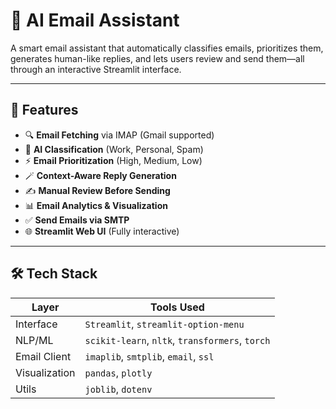 # 📧 AI Email Assistant

A smart email assistant that automatically classifies emails, prioritizes them, generates human-like replies, and lets users review and send them—all through an interactive Streamlit interface.

---

## 🚀 Features

- 🔍 **Email Fetching** via IMAP (Gmail supported)
- 🧠 **AI Classification** (Work, Personal, Spam)
- ⚡ **Email Prioritization** (High, Medium, Low)
- 🪄 **Context-Aware Reply Generation**
- ✍️ **Manual Review Before Sending**
- 📊 **Email Analytics & Visualization**
- ✅ **Send Emails via SMTP**
- 🌐 **Streamlit Web UI** (Fully interactive)

---

## 🛠️ Tech Stack

| Layer        | Tools Used                                  |
|--------------|---------------------------------------------|
| Interface    | `Streamlit`, `streamlit-option-menu`        |
| NLP/ML       | `scikit-learn`, `nltk`, `transformers`, `torch` |
| Email Client | `imaplib`, `smtplib`, `email`, `ssl`        |
| Visualization| `pandas`, `plotly`                          |
| Utils        | `joblib`, `dotenv`                          |




